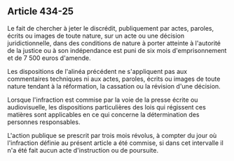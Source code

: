 Article 434-25
----
Le fait de chercher à jeter le discrédit, publiquement par actes, paroles,
écrits ou images de toute nature, sur un acte ou une décision juridictionnelle,
dans des conditions de nature à porter atteinte à l'autorité de la justice ou à
son indépendance est puni de six mois d'emprisonnement et de 7 500 euros
d'amende.

Les dispositions de l'alinéa précédent ne s'appliquent pas aux commentaires
techniques ni aux actes, paroles, écrits ou images de toute nature tendant à la
réformation, la cassation ou la révision d'une décision.

Lorsque l'infraction est commise par la voie de la presse écrite ou
audiovisuelle, les dispositions particulières des lois qui régissent ces
matières sont applicables en ce qui concerne la détermination des personnes
responsables.

L'action publique se prescrit par trois mois révolus, à compter du jour où
l'infraction définie au présent article a été commise, si dans cet intervalle il
n'a été fait aucun acte d'instruction ou de poursuite.
